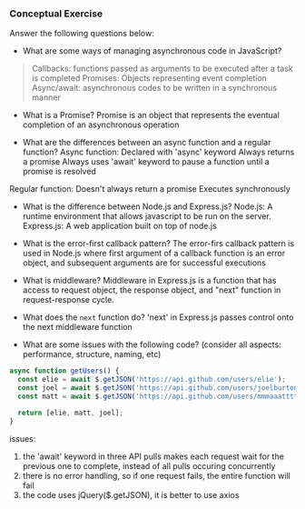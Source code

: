 ### Conceptual Exercise

Answer the following questions below:

- What are some ways of managing asynchronous code in JavaScript?
>Callbacks: functions passed as arguments to be executed after a task is completed
>Promises: Objects representing event completion 
>Async/await: asynchronous codes to be written in a synchronous manner 

- What is a Promise?
Promise is an object that represents the eventual completion of an asynchronous operation 

- What are the differences between an async function and a regular function?
Async function: 
Declared with 'async' keyword
Always returns a promise
Always uses 'await' keyword to pause a function until a promise is resolved

Regular function:
Doesn't always return a promise
Executes synchronously 

- What is the difference between Node.js and Express.js?
Node.js: A runtime environment that allows javascript to be run on the server. 
Express.js: A web application built on top of node.js

- What is the error-first callback pattern?
The error-firs callback pattern is used in Node.js where first argument of a callback function is an error object, and subsequent arguments are for successful executions

- What is middleware?
Middleware in Express.js is a function that has access to request object, the response object, and "next" function in request-response cycle. 

- What does the `next` function do?
'next' in Express.js passes control onto the next middleware function

- What are some issues with the following code? (consider all aspects: performance, structure, naming, etc)

```js
async function getUsers() {
  const elie = await $.getJSON('https://api.github.com/users/elie');
  const joel = await $.getJSON('https://api.github.com/users/joelburton');
  const matt = await $.getJSON('https://api.github.com/users/mmmaaatttttt');

  return [elie, matt, joel];
}
```
issues: 
1. the 'await' keyword in three API pulls makes each request wait for the previous one to complete, instead of all pulls occuring concurrently
2. there is no error handling, so if one request fails, the entire function will fail
3. the code uses jQuery($.getJSON), it is better to use axios 
